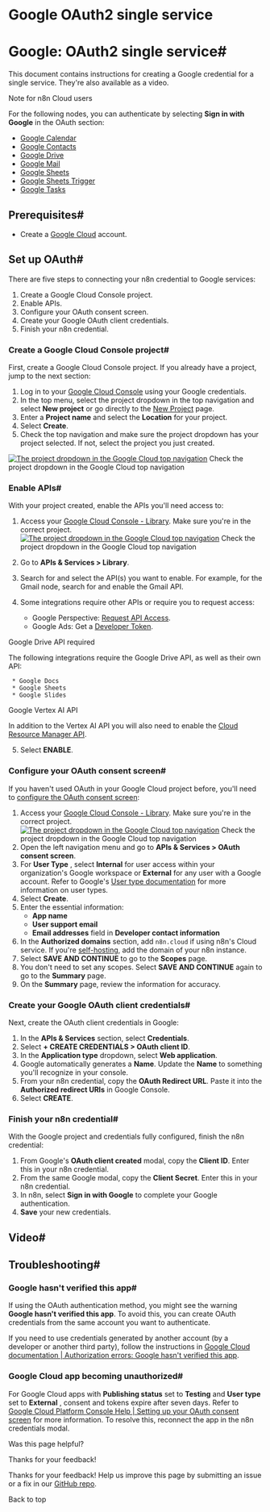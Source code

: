 # Google OAuth2 single service

[ ](https://github.com/n8n-io/n8n-docs/edit/main/docs/integrations/builtin/credentials/google/oauth-single-service.md "Edit this page")

# Google: OAuth2 single service#

This document contains instructions for creating a Google credential for a single service. They're also available as a video.

Note for n8n Cloud users

For the following nodes, you can authenticate by selecting **Sign in with Google** in the OAuth section: 

  * [Google Calendar](../../../app-nodes/n8n-nodes-base.googlecalendar/)
  * [Google Contacts](../../../app-nodes/n8n-nodes-base.googlecontacts/)
  * [Google Drive](../../../app-nodes/n8n-nodes-base.googledrive/)
  * [Google Mail](../../../app-nodes/n8n-nodes-base.gmail/)
  * [Google Sheets](../../../app-nodes/n8n-nodes-base.googlesheets/)
  * [Google Sheets Trigger](../../../trigger-nodes/n8n-nodes-base.googlesheetstrigger/)
  * [Google Tasks](../../../app-nodes/n8n-nodes-base.googletasks/)



## Prerequisites#

  * Create a [Google Cloud](https://cloud.google.com/) account.



## Set up OAuth#

There are five steps to connecting your n8n credential to Google services:

  1. Create a Google Cloud Console project.
  2. Enable APIs.
  3. Configure your OAuth consent screen.
  4. Create your Google OAuth client credentials.
  5. Finish your n8n credential.



### Create a Google Cloud Console project#

First, create a Google Cloud Console project. If you already have a project, jump to the next section:

  1. Log in to your [Google Cloud Console](https://console.cloud.google.com) using your Google credentials.
  2. In the top menu, select the project dropdown in the top navigation and select **New project** or go directly to the [New Project](https://console.cloud.google.com/projectcreate) page.
  3. Enter a **Project name** and select the **Location** for your project.
  4. Select **Create**.
  5. Check the top navigation and make sure the project dropdown has your project selected. If not, select the project you just created.

[![The project dropdown in the Google Cloud top navigation](../../../../../_images/integrations/builtin/credentials/google/google-cloud-project-dropdown.png)](https://docs.n8n.io/_images/integrations/builtin/credentials/google/google-cloud-project-dropdown.png) Check the project dropdown in the Google Cloud top navigation




### Enable APIs#

With your project created, enable the APIs you'll need access to:

  1. Access your [Google Cloud Console - Library](https://console.cloud.google.com/apis/library). Make sure you're in the correct project.  [![The project dropdown in the Google Cloud top navigation](../../../../../_images/integrations/builtin/credentials/google/google-cloud-project-dropdown.png)](https://docs.n8n.io/_images/integrations/builtin/credentials/google/google-cloud-project-dropdown.png) Check the project dropdown in the Google Cloud top navigation
  2. Go to **APIs & Services > Library**.
  3. Search for and select the API(s) you want to enable. For example, for the Gmail node, search for and enable the Gmail API.
  4. Some integrations require other APIs or require you to request access:

     * Google Perspective: [Request API Access](https://developers.perspectiveapi.com/s/docs-get-started).
     * Google Ads: Get a [Developer Token](https://developers.google.com/google-ads/api/docs/first-call/dev-token).

Google Drive API required

The following integrations require the Google Drive API, as well as their own API:

     * Google Docs
     * Google Sheets
     * Google Slides 

Google Vertex AI API

In addition to the Vertex AI API you will also need to enable the [Cloud Resource Manager API](https://console.cloud.google.com/apis/api/cloudresourcemanager.googleapis.com/).

  5. Select **ENABLE**.




### Configure your OAuth consent screen#

If you haven't used OAuth in your Google Cloud project before, you'll need to [configure the OAuth consent screen](https://developers.google.com/workspace/guides/configure-oauth-consent):

  1. Access your [Google Cloud Console - Library](https://console.cloud.google.com/apis/library). Make sure you're in the correct project.  [![The project dropdown in the Google Cloud top navigation](../../../../../_images/integrations/builtin/credentials/google/google-cloud-project-dropdown.png)](https://docs.n8n.io/_images/integrations/builtin/credentials/google/google-cloud-project-dropdown.png) Check the project dropdown in the Google Cloud top navigation
  2. Open the left navigation menu and go to **APIs & Services > OAuth consent screen**.
  3. For **User Type** , select **Internal** for user access within your organization's Google workspace or **External** for any user with a Google account. Refer to Google's [User type documentation](https://support.google.com/cloud/answer/10311615#user-type&zippy=%2Cexternal%2Cinternal) for more information on user types.
  4. Select **Create**.
  5. Enter the essential information:
     * **App name**
     * **User support email**
     * **Email addresses** field in **Developer contact information**
  6. In the **Authorized domains** section, add `n8n.cloud` if using n8n's Cloud service. If you're [self-hosting](../../../../../hosting/), add the domain of your n8n instance.
  7. Select **SAVE AND CONTINUE** to go to the **Scopes** page.
  8. You don't need to set any scopes. Select **SAVE AND CONTINUE** again to go to the **Summary** page.
  9. On the **Summary** page, review the information for accuracy.



### Create your Google OAuth client credentials#

Next, create the OAuth client credentials in Google:

  1. In the **APIs & Services** section, select **Credentials**.
  2. Select **\+ CREATE CREDENTIALS > OAuth client ID**.
  3. In the **Application type** dropdown, select **Web application**.
  4. Google automatically generates a **Name**. Update the **Name** to something you'll recognize in your console.
  5. From your n8n credential, copy the **OAuth Redirect URL**. Paste it into the **Authorized redirect URIs** in Google Console.
  6. Select **CREATE**.



### Finish your n8n credential#

With the Google project and credentials fully configured, finish the n8n credential:

  1. From Google's **OAuth client created** modal, copy the **Client ID**. Enter this in your n8n credential.
  2. From the same Google modal, copy the **Client Secret**. Enter this in your n8n credential.
  3. In n8n, select **Sign in with Google** to complete your Google authentication.
  4. **Save** your new credentials.



## Video#

## Troubleshooting#

### Google hasn't verified this app#

If using the OAuth authentication method, you might see the warning **Google hasn't verified this app**. To avoid this, you can create OAuth credentials from the same account you want to authenticate. 

If you need to use credentials generated by another account (by a developer or another third party), follow the instructions in [Google Cloud documentation | Authorization errors: Google hasn't verified this app](https://developers.google.com/nest/device-access/reference/errors/authorization#google_hasnt_verified_this_app).

### Google Cloud app becoming unauthorized#

For Google Cloud apps with **Publishing status** set to **Testing** and **User type** set to **External** , consent and tokens expire after seven days. Refer to [Google Cloud Platform Console Help | Setting up your OAuth consent screen](https://support.google.com/cloud/answer/10311615?hl=en#zippy=%2Ctesting) for more information. To resolve this, reconnect the app in the n8n credentials modal.

Was this page helpful? 

Thanks for your feedback! 

Thanks for your feedback! Help us improve this page by submitting an issue or a fix in our [GitHub repo](https://github.com/n8n-io/n8n-docs). 

Back to top 
